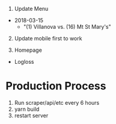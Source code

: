 1. Update Menu
  - 2018-03-15
    - "(1) Villanova vs. (16) Mt St Mary's"

2. Update mobile first to work

3. Homepage
  - Logloss



# Production Process
1. Run scraper/api/etc every 6 hours
2. yarn build
3. restart server
